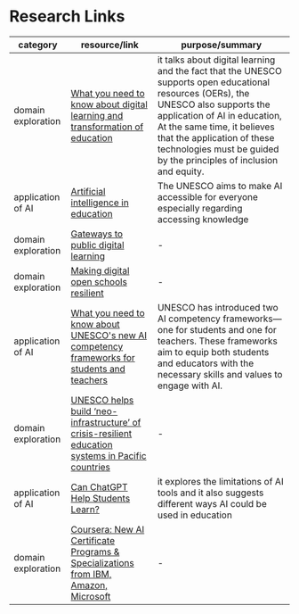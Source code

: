 # Research Links

|category| resource/link| purpose/summary|
|--------|--------------|--------|
|domain exploration|[What you need to know about digital learning and transformation of education](https://www.unesco.org/en/digital-education/need-know?hub=84636)|it talks about digital learning and the fact that the UNESCO supports open educational resources (OERs), the UNESCO also supports the application of AI in education, At the same time, it believes that the application of these technologies must be guided by the principles of inclusion and equity.|
|application of AI|[Artificial intelligence in education](https://www.unesco.org/en/digital-education/artificial-intelligence?hub=84636)|The UNESCO aims to make AI accessible for everyone especially regarding accessing knowledge|
|domain exploration|[Gateways to public digital learning](https://www.unesco.org/en/digital-education/learning-platforms-gateway?hub=84636)|-|
|domain exploration | [Making digital open schools resilient](https://www.unesco.org/en/digital-education/resililent-open-schools?hub=84636)|-|
|application of AI|[What you need to know about UNESCO's new AI competency frameworks for students and teachers](https://www.unesco.org/en/articles/what-you-need-know-about-unescos-new-ai-competency-frameworks-students-and-teachers?hub=84636)|UNESCO has introduced two AI competency frameworks—one for students and one for teachers. These frameworks aim to equip both students and educators with the necessary skills and values to engage with AI.|
|domain exploration|[UNESCO helps build ‘neo-infrastructure’ of crisis-resilient education systems in Pacific countries](https://www.unesco.org/en/articles/unesco-helps-build-neo-infrastructure-crisis-resilient-education-systems-pacific-countries)|-|
|application of AI|[Can ChatGPT Help Students Learn?](https://www.onlineeducation.com/features/chatgpt-and-student-learning)|it explores the limitations of AI tools and it also suggests different ways AI could be used in education|
|domain exploration|[Coursera: New AI Certificate Programs & Specializations from IBM, Amazon, Microsoft](https://www.onlineeducation.com/features/courseras-new-ai-programs)|-|
